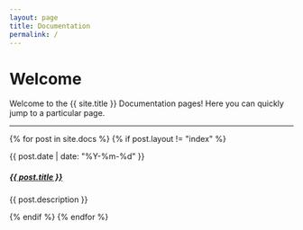 ```yaml
---
layout: page
title: Documentation
permalink: /
---
```


# Welcome

Welcome to the {{ site.title }} Documentation pages! Here you can quickly jump to a
particular page.

<div class="section-index">
    <hr class="panel-line">
    {% for post in site.docs  %}
        {% if post.layout != "index" %}
            <div class="entry">
                <p>{{ post.date | date: "%Y-%m-%d" }}</p>
                <h5><a href="{{ post.url | prepend: site.baseurl }}">{{ post.title }}</a></h5>
                <p>{{ post.description }}</p>
            </div>
        {% endif %}
    {% endfor %}
</div>
